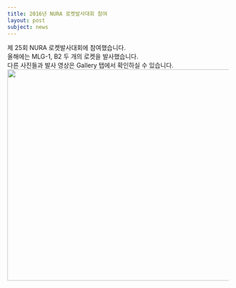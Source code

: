 ```yaml
---
title: 2016년 NURA 로켓발사대회 참여
layout: post
subject: news
---
```

제 25회 NURA 로켓발사대회에 참여했습니다.<br/>
올해에는 MLG-1, B2 두 개의 로켓을 발사했습니다.<br/>
다른 사진들과 발사 영상은 Gallery 탭에서 확인하실 수 있습니다.
<br/>
<img src="https://github.com/hsb6350/hanaro.github.io/blob/master/assets/acts/front.jpg?raw=true" width="720" height="480"/>
